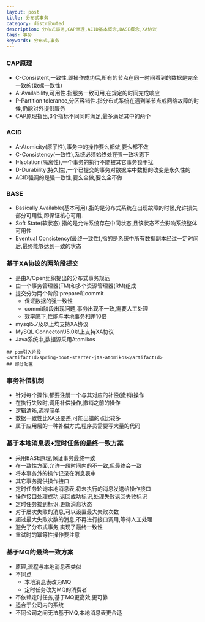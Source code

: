 ```yaml
---
layout: post
title: 分布式事务
category: distributed
description: 分布式事务,CAP原理,ACID基本概念,BASE概念,XA协议
tags: 事务
keywords: 分布式,事务
---
```

### CAP原理
* C-Consistent,一致性.即操作成功后,所有的节点在同一时间看到的数据是完全一致的(数据一致性)
* A-Availability,可用性.指服务一致可用,在规定的时间完成响应
* P-Partition tolerance,分区容错性.指分布式系统在遇到某节点或网络故障的时候,仍能对外提供服务
* CAP原理指出,3个指标不同同时满足,最多满足其中的两个

### ACID
* A-Atomicity(原子性),事务中的操作要么都做,要么都不做
* C-Consistency(一致性),系统必须始终处在强一致状态下
* I-Isolation(隔离性),一个事务的执行不能被其它事务锁干扰
* D-Durability(持久性),一个已提交的事务对数据库中数据的改变是永久性的
* ACID强调的是强一致性,要么全做,要么全不做

### BASE
* Basically Available(基本可用),指的是分布式系统在出现故障的时候,允许损失部分可用性,即保证核心可用.
* Soft State(软状态),指的是允许系统存在中间状态,且该状态不会影响系统整体可用性
* Eventual Consistency(最终一致性),指的是系统中所有数据副本经过一定时间后,最终能够达到一致的状态

### 基于XA协议的两阶段提交
* 是由X/Open组织提出的分布式事务规范
* 由一个事务管理器(TM)和多个资源管理器(RM)组成
* 提交分为两个阶段:prepare和commit
    * 保证数据的强一致性
    * commit阶段出现问题,事务出现不一致,需要人工处理
    * 效率底下,性能与本地事务相差10倍
* mysql5.7及以上均支持XA协议
* MySQL Connector/J5.0以上支持XA协议
* Java系统中,数据源采用Atomikos

```
## pom引入片段
<artifactId>spring-boot-starter-jta-atomikos</artifactId>
## 部分配置

```
### 事务补偿机制
* 针对每个操作,都要注册一个与其对应的补偿(撤销)操作
* 在执行失败时,调用补偿操作,撤销之前的操作
* 逻辑清晰,流程简单
* 数据一致性比XA还要差,可能出错的点比较多
* 属于应用层的一种补偿方式,程序员需要写大量的代码

### 基于本地消息表+定时任务的最终一致方案
* 采用BASE原理,保证事务最终一致
* 在一致性方面,允许一段时间内的不一致,但最终会一致
* 将本事务外的操作记录在消息表中
* 其它事务提供操作接口
* 定时任务轮询本地消息表,将未执行的消息发送给操作接口
* 操作接口处理成功,返回成功标识,处理失败返回失败标识
* 定时任务接到标识,更新消息状态
* 对于屡次失败的消息,可以设置最大失败次数
* 超过最大失败次数的消息,不再进行接口调用,等待人工处理
* 避免了分布式事务,实现了最终一致性
* 重试时的幂等性操作要注意

### 基于MQ的最终一致方案
* 原理,流程与本地消息表类似
* 不同点
    * 本地消息表改为MQ
    * 定时任务改为MQ的消费者
* 不依赖定时任务,基于MQ更高效,更可靠
* 适合于公司内的系统
* 不同公司之间无法基于MQ,本地消息表更合适

